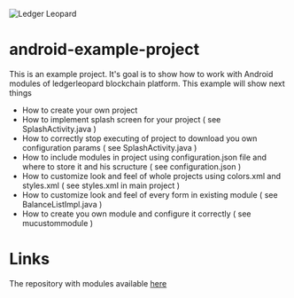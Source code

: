 ![Ledger Leopard](https://github.com/psyhitus/android-example-project/blob/master/leopard_text.png)

# android-example-project
This is an example project. It's goal is to show how to work with Android modules of ledgerleopard blockchain platform. 
This example will show next things
* How to create your own project
* How to implement splash screen for your project ( see SplashActivity.java )
* How to correctly stop executing of project to download you own configuration params ( see SplashActivity.java )
* How to include modules in project using configuration.json file and where to store it and his scructure ( see configuration.json )
* How to customize look and feel of whole projects using colors.xml and styles.xml ( see styles.xml in main project )
* How to customize look and feel of every form in existing module ( see BalanceListImpl.java )
* How to create you own module and configure it correctly ( see mucustommodule )

# Links
The repository with modules available [here](https://github.com/psyhitus/blockchain-android-modules)
